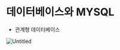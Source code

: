 # 데이터베이스와 MYSQL

- 관계형 데이터베이스

![Untitled](https://s3-us-west-2.amazonaws.com/secure.notion-static.com/bff70ab2-57a8-4dff-903b-db260ead1452/Untitled.png)

